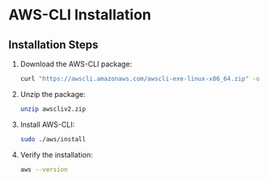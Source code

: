 # AWS-CLI Installation

## Installation Steps

1. Download the AWS-CLI package:
   ```bash
   curl "https://awscli.amazonaws.com/awscli-exe-linux-x86_64.zip" -o "awscliv2.zip"
   ```

2. Unzip the package:
   ```bash
   unzip awscliv2.zip
   ```

3. Install AWS-CLI:
   ```bash
   sudo ./aws/install
   ```

4. Verify the installation:
   ```bash
   aws --version
   ```